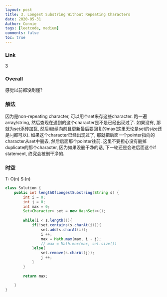 ```yaml
---
layout: post
title: 3. Longest Substring Without Repeating Characters
date: 2020-05-31
Author: Connie 
tags: [leetcode, medium]
comments: false
toc: true
---
```

### Link 
[3](https://leetcode.com/problems/longest-substring-without-repeating-characters/)

### Overall
感觉以前都没刷懂? 

### 解法
因为是non-repeating character, 可以用个set来存这些character. 跑一遍array/string, 然后查现在遇到的这个character是不是已经出现过了. 如果没有, 那就为set添砖加瓦, 然后i继续向前且更新最后要回复的max(这里无论是set的size还是i-j都可以). 如果这个character已经出现过了, 那就把后面一个pointer指向的character从set中删去, 然后后面那个pointer往前. 这里不要担心没有删掉duplicate的那个character, 因为如果没删干净的话, 下一轮还是会进后面这个if statement, 终究会被删干净的.

### 时空
T: O(n) S:(n)

```java
class Solution {
    public int lengthOfLongestSubstring(String s) {
        int i = 0;
        int j = 0;
        int max = 0;
        Set<Character> set = new HashSet<>();
        
        while(i < s.length()){
            if(!set.contains(s.charAt(i))){
                set.add(s.charAt(i));
                i ++;
                max = Math.max(max, i - j);
                // max = Math.max(max, set.size())
            }else{
                set.remove(s.charAt(j));
                j ++;
            }
        }
        
        return max;
        
    }
}
```